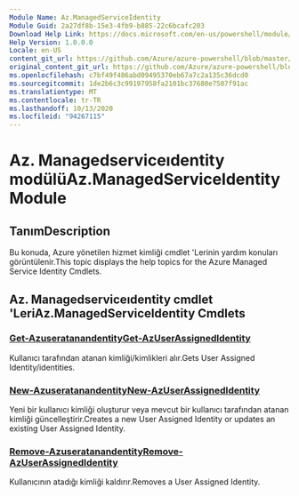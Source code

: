 ```yaml
---
Module Name: Az.ManagedServiceIdentity
Module Guid: 2a27df8b-15e3-4fb9-b885-22c6bcafc203
Download Help Link: https://docs.microsoft.com/en-us/powershell/module/az.managedserviceidentity
Help Version: 1.0.0.0
Locale: en-US
content_git_url: https://github.com/Azure/azure-powershell/blob/master/src/ManagedServiceIdentity/ManagedServiceIdentity/help/Az.ManagedServiceIdentity.md
original_content_git_url: https://github.com/Azure/azure-powershell/blob/master/src/ManagedServiceIdentity/ManagedServiceIdentity/help/Az.ManagedServiceIdentity.md
ms.openlocfilehash: c7bf49f486abd09495370eb67a7c2a135c36dcd0
ms.sourcegitcommit: 1de2b6c3c99197958fa2101bc37680e7507f91ac
ms.translationtype: MT
ms.contentlocale: tr-TR
ms.lasthandoff: 10/13/2020
ms.locfileid: "94267115"
---
```

# <span data-ttu-id="f26e8-101">Az. Managedserviceıdentity modülü</span><span class="sxs-lookup"><span data-stu-id="f26e8-101">Az.ManagedServiceIdentity Module</span></span>
## <span data-ttu-id="f26e8-102">Tanım</span><span class="sxs-lookup"><span data-stu-id="f26e8-102">Description</span></span>
<span data-ttu-id="f26e8-103">Bu konuda, Azure yönetilen hizmet kimliği cmdlet 'Lerinin yardım konuları görüntülenir.</span><span class="sxs-lookup"><span data-stu-id="f26e8-103">This topic displays the help topics for the Azure Managed Service Identity Cmdlets.</span></span>

## <span data-ttu-id="f26e8-104">Az. Managedserviceıdentity cmdlet 'Leri</span><span class="sxs-lookup"><span data-stu-id="f26e8-104">Az.ManagedServiceIdentity Cmdlets</span></span>
### [<span data-ttu-id="f26e8-105">Get-Azuseratanandentity</span><span class="sxs-lookup"><span data-stu-id="f26e8-105">Get-AzUserAssignedIdentity</span></span>](Get-AzUserAssignedIdentity.md)
<span data-ttu-id="f26e8-106">Kullanıcı tarafından atanan kimliği/kimlikleri alır.</span><span class="sxs-lookup"><span data-stu-id="f26e8-106">Gets User Assigned Identity/identities.</span></span>

### [<span data-ttu-id="f26e8-107">New-Azuseratanandentity</span><span class="sxs-lookup"><span data-stu-id="f26e8-107">New-AzUserAssignedIdentity</span></span>](New-AzUserAssignedIdentity.md)
<span data-ttu-id="f26e8-108">Yeni bir kullanıcı kimliği oluşturur veya mevcut bir kullanıcı tarafından atanan kimliği güncelleştirir.</span><span class="sxs-lookup"><span data-stu-id="f26e8-108">Creates a new User Assigned Identity or updates an existing User Assigned Identity.</span></span>

### [<span data-ttu-id="f26e8-109">Remove-Azuseratanandentity</span><span class="sxs-lookup"><span data-stu-id="f26e8-109">Remove-AzUserAssignedIdentity</span></span>](Remove-AzUserAssignedIdentity.md)
<span data-ttu-id="f26e8-110">Kullanıcının atadığı kimliği kaldırır.</span><span class="sxs-lookup"><span data-stu-id="f26e8-110">Removes a User Assigned Identity.</span></span>

